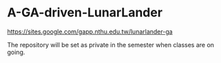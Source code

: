 # A-GA-driven-LunarLander
https://sites.google.com/gapp.nthu.edu.tw/lunarlander-ga

The repository will be set as private in the semester when classes are on going.
